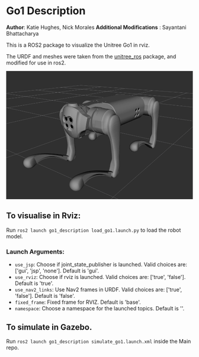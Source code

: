 # Go1 Description

**Author**: Katie Hughes, Nick Morales
**Additional Modifications** : Sayantani Bhattacharya

This is a ROS2 package to visualize the Unitree Go1 in rviz. 

The URDF and meshes were taken from the
[unitree_ros](https://github.com/unitreerobotics/unitree_ros) package, and modified for use in ros2.

![Go1 rviz visualization](images/go1_rviz.png?raw=true "Go1 rviz visualization")

## To visualise in Rviz:
Run `ros2 launch go1_description load_go1.launch.py` to load the robot model.

### Launch Arguments:
  * `use_jsp`: Choose if joint_state_publisher is launched. Valid choices are: ['gui', 'jsp', 'none']. Default is 'gui'.
  * `use_rviz`: Choose if rviz is launched. Valid choices are: ['true', 'false']. Default is 'true'.
  * `use_nav2_links`: Use Nav2 frames in URDF. Valid choices are: ['true', 'false']. Default is 'false'.
  * `fixed_frame`: Fixed frame for RVIZ. Default is 'base'.
  * `namespace`: Choose a namespace for the launched topics. Default is ''.

## To simulate in Gazebo.

Run `ros2 launch go1_description simulate_go1.launch.xml` inside the Main repo.


